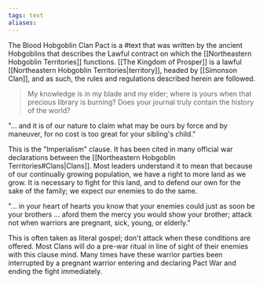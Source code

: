 ```yaml
---
tags: text
aliases:
---
```


The Blood Hobgoblin Clan Pact is a #text that was written by the ancient Hobgoblins that describes the Lawful contract on which the [[Northeastern Hobgoblin Territories]] functions. [[The Kingdom of Prosper]] is a lawful [[Northeastern Hobgoblin Territories|territory]], headed by [[Simonson Clan]], and as such, the rules and regulations described herein are followed. 

> My knowledge is in my blade and my elder; where is yours when that precious library is burning? Does your journal truly contain the history of the world?

"... and it is of our nature to claim what may be ours by force and by maneuver, for no cost is too great for your sibling's child."

This is the "Imperialism" clause. It has been cited in many official war declarations between the [[Northeastern Hobgoblin Territories#Clans|Clans]]. Most leaders understand it to mean that because of our continually growing population, we have a right to more land as we grow. It is necessary to fight for this land, and to defend our own for the sake of the family; we expect our enemies to do the same.

"... in your heart of hearts you know that your enemies could just as soon be your brothers ... aford them the mercy you would show your brother; attack not when warriors are pregnant, sick, young, or elderly."

This is often taken as literal gospel; don't attack when these conditions are offered. Most Clans will do a pre-war ritual in line of sight of their enemies with this clause mind. Many times have these warrior parties been interrupted by a pregnant warrior entering and declaring Pact War and ending the fight immediately.  